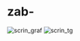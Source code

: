 # zab-
![scrin_graf](https://github.com/user-attachments/assets/64bcfe1b-867f-4c24-a3da-808b3f7512d1)
![scrin_tg](https://github.com/user-attachments/assets/88721237-1324-413f-85b1-c65be902805f)
